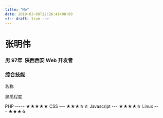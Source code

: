 ```yaml
---
title: "Me"
date: 2019-03-08T22:26:41+08:00
<!-- draft: true -->
---
```


张明伟
===
### 男 97年  陕西西安 Web 开发者
### 综合技能

名称

熟悉程度

PHP ----- ★★★★★
CSS --- ★★★☆☆
Javascript --- ★★★★☆
Linux --- ★★★☆
